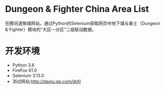 # Dungeon & Fighter China Area List
在腾讯道聚城网站，通过Python的Selenium获取网页中地下城与勇士（Dungeon &amp; Fighter）模块的“大区—分区”二级联动数据。

# 开发环境
 *  Python   3.6
 *  FireFox  61.0
 *  Selenium 3.13.0
 *  测试网站:http://daoju.qq.com/dnf/

